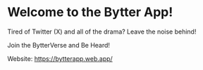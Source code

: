 # Welcome to the Bytter App!

Tired of Twitter (X) and all of the drama?
Leave the noise behind!

Join the BytterVerse and Be Heard!

Website:
https://bytterapp.web.app/
